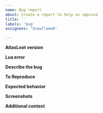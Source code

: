```yaml
---
name: Bug report
about: Create a report to help us improve
title: ''
labels: 'bug'
assignees: 'Snowflame0'

---
```


**AtlasLoot version**

**Lua error**

**Describe the bug**

**To Reproduce**

**Expected behavior**

**Screenshots**

**Additional context**
